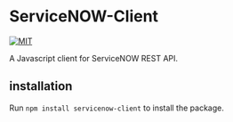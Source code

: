 # ServiceNOW-Client
[![MIT](https://img.shields.io/badge/license-MIT-green.svg)](https://opensource.org/licenses/MIT)


A Javascript client for ServiceNOW REST API.

## installation

Run `npm install servicenow-client` to install the package.

